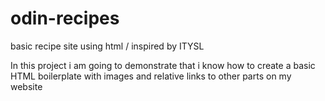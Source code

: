 # odin-recipes
basic recipe site using html / inspired by ITYSL

In this project i am going to demonstrate that i know how to create a basic HTML boilerplate with images and relative links to other parts on my website